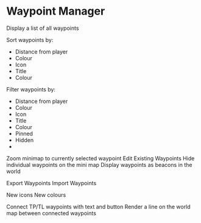 ﻿# Waypoint Manager

Display a list of all waypoints

Sort waypoints by:
 - Distance from player
 - Colour
 - Icon
 - Title
 - Colour

Filter waypoints by:
 - Distance from player
 - Colour
 - Icon
 - Title
 - Colour
 - Pinned
 - Hidden
 - 

Zoom minimap to currently selected waypoint
Edit Existing Waypoints
Hide individual waypoints on the mini map
Display waypoints as beacons in the world

Export Waypoints
Import Waypoints

New icons
New colours

Connect TP/TL waypoints with text and button
Render a line on the world map between connected waypoints